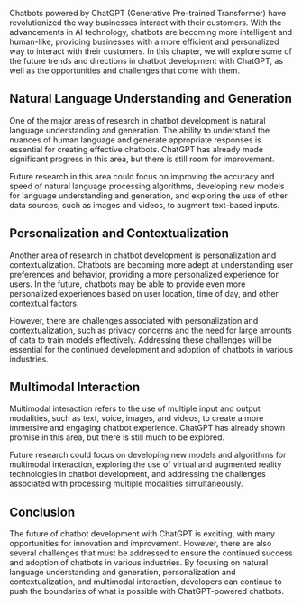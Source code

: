 

Chatbots powered by ChatGPT (Generative Pre-trained Transformer) have revolutionized the way businesses interact with their customers. With the advancements in AI technology, chatbots are becoming more intelligent and human-like, providing businesses with a more efficient and personalized way to interact with their customers. In this chapter, we will explore some of the future trends and directions in chatbot development with ChatGPT, as well as the opportunities and challenges that come with them.

Natural Language Understanding and Generation
---------------------------------------------

One of the major areas of research in chatbot development is natural language understanding and generation. The ability to understand the nuances of human language and generate appropriate responses is essential for creating effective chatbots. ChatGPT has already made significant progress in this area, but there is still room for improvement.

Future research in this area could focus on improving the accuracy and speed of natural language processing algorithms, developing new models for language understanding and generation, and exploring the use of other data sources, such as images and videos, to augment text-based inputs.

Personalization and Contextualization
-------------------------------------

Another area of research in chatbot development is personalization and contextualization. Chatbots are becoming more adept at understanding user preferences and behavior, providing a more personalized experience for users. In the future, chatbots may be able to provide even more personalized experiences based on user location, time of day, and other contextual factors.

However, there are challenges associated with personalization and contextualization, such as privacy concerns and the need for large amounts of data to train models effectively. Addressing these challenges will be essential for the continued development and adoption of chatbots in various industries.

Multimodal Interaction
----------------------

Multimodal interaction refers to the use of multiple input and output modalities, such as text, voice, images, and videos, to create a more immersive and engaging chatbot experience. ChatGPT has already shown promise in this area, but there is still much to be explored.

Future research could focus on developing new models and algorithms for multimodal interaction, exploring the use of virtual and augmented reality technologies in chatbot development, and addressing the challenges associated with processing multiple modalities simultaneously.

Conclusion
----------

The future of chatbot development with ChatGPT is exciting, with many opportunities for innovation and improvement. However, there are also several challenges that must be addressed to ensure the continued success and adoption of chatbots in various industries. By focusing on natural language understanding and generation, personalization and contextualization, and multimodal interaction, developers can continue to push the boundaries of what is possible with ChatGPT-powered chatbots.
